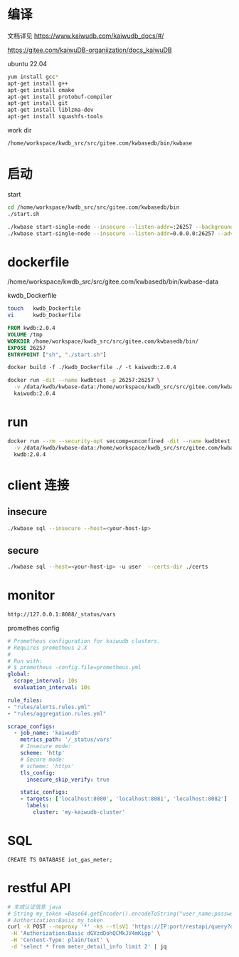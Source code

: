 # 编译

文档详见 https://www.kaiwudb.com/kaiwudb_docs/#/

https://gitee.com/kaiwuDB-organiization/docs_kaiwuDB

ubuntu 22.04

```sh
yum install gcc*
apt-get install g++
apt-get install cmake
apt-get install protobuf-compiler
apt-get install git
apt-get install liblzma-dev
apt-get install squashfs-tools 
```

work dir

```sh
/home/workspace/kwdb_src/src/gitee.com/kwbasedb/bin/kwbase
```

# 启动

start

```sh
cd /home/workspace/kwdb_src/src/gitee.com/kwbasedb/bin
./start.sh
```



```sh
./kwbase start-single-node --insecure --listen-addr=:26257 --background
./kwbase start-single-node --insecure --listen-addr=0.0.0.0:26257 --advertise-addr=127.0.0.1:26257 --http-addr=0.0.0.0:8088
```

# dockerfile

/home/workspace/kwdb_src/src/gitee.com/kwbasedb/bin/kwbase-data

kwdb_Dockerfile

````sh
touch 	kwdb_Dockerfile
vi		kwdb_Dockerfile
````



```dockerfile
FROM kwdb:2.0.4
VOLUME /tmp
WORKDIR /home/workspace/kwdb_src/src/gitee.com/kwbasedb/bin/
EXPOSE 26257
ENTRYPOINT ["sh", "./start.sh"]
```



```dockerfile
docker build -f ./kwdb_Dockerfile ./ -t kaiwudb:2.0.4
```



```sh
docker run -dit --name kwdbtest -p 26257:26257 \
  -v /data/kwdb/kwbase-data:/home/workspace/kwdb_src/src/gitee.com/kwbasedb/bin/kwbase-data \
  kaiwudb:2.0.4
```

# run

```sh
docker run --rm --security-opt seccomp=unconfined -dit --name kwdbtest -p 26257:26257 -p 8088:8088 \
  -v /data/kwdb/kwbase-data:/home/workspace/kwdb_src/src/gitee.com/kwbasedb/bin/kwbase-data \
  kwdb:2.0.4
```

# client 连接

## insecure

```sh
./kwbase sql --insecure --host=<your-host-ip>
```

## secure

```sh
./kwbase sql --host=<your-host-ip> -u user  --certs-dir ./certs
```



# monitor

```sh
http://127.0.0.1:8088/_status/vars
```

promethes config

```yml
# Prometheus configuration for kaiwudb clusters.
# Requires prometheus 2.X
#
# Run with:
# $ prometheus -config.file=prometheus.yml
global:
  scrape_interval: 10s
  evaluation_interval: 10s

rule_files:
- "rules/alerts.rules.yml"
- "rules/aggregation.rules.yml"

scrape_configs:
  - job_name: 'kaiwudb'
    metrics_path: '/_status/vars'
    # Insecure mode:
    scheme: 'http'
    # Secure mode:
    # scheme: 'https'
    tls_config:
      insecure_skip_verify: true

    static_configs:
    - targets: ['localhost:8080', 'localhost:8081', 'localhost:8082']
      labels:
        cluster: 'my-kaiwudb-cluster'
```

# SQL

```
CREATE TS DATABASE iot_gas_meter;
```

# restful API

``` sh
# 生成认证信息 java
# String my_token =Base64.getEncoder().encodeToString("user_name:password".getBytes());
# Authorization:Basic my_token
curl -X POST --noproxy '*' -ks --tlsV1 'https://IP:port/restapi/query?db=db_name'\
 -H 'Authorization:Basic dGVzdDohQCMkJV4mKigp' \
 -H 'Content-Type: plain/text' \
 -d 'select * from meter_detail_info limit 2' | jq
```

